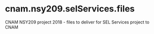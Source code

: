 # cnam.nsy209.selServices.files
CNAM NSY209 project 2018 - files to deliver for SEL Services project to CNAM

